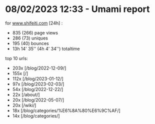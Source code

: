 # 08/02/2023 12:33 - Umami report
for www.shifeiti.com [24h] :

 - 835 (266) page views
 - 286 (73) uniques
 - 195 (40) bounces
 - 13h 14' 35'' (4h 4' 34'') totaltime


top 10 urls:
 - 203x [/blog/2022-12-09/]
 - 155x [/]
 - 112x [/blog/2023-01-12/]
 - 97x [/blog/2023-02-03/]
 - 54x [/blog/2022-12-22/]
 - 22x [/about/]
 - 20x [/blog/2022-05-07/]
 - 20x [/wiki/]
 - 18x [/blog/categories/%E6%8A%80%E6%9C%AF/]
 - 14x [/blog/categories/]


